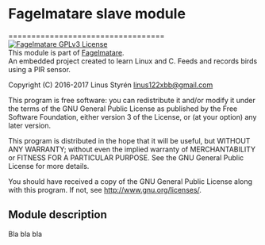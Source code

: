 # Fagelmatare slave module

==================================
[![Fagelmatare GPLv3 License](https://img.shields.io/badge/licens-GPLv3_License-blue.svg)](LICENSE)  
This module is part of [Fagelmatare](https://github.com/Linkaan/Fagelmatare).  
An embedded project created to learn Linux and C. Feeds and records birds using a PIR sensor.

Copyright (C) 2016-2017 Linus Styrén <linus122xbb@gmail.com>

This program is free software: you can redistribute it and/or modify
it under the terms of the GNU General Public License as published by
the Free Software Foundation, either version 3 of the License, or
(at your option) any later version.

This program is distributed in the hope that it will be useful,
but WITHOUT ANY WARRANTY; without even the implied warranty of
MERCHANTABILITY or FITNESS FOR A PARTICULAR PURPOSE.  See the
GNU General Public License for more details.

You should have received a copy of the GNU General Public License
along with this program.  If not, see <http://www.gnu.org/licenses/>.

## Module description

Bla bla bla
